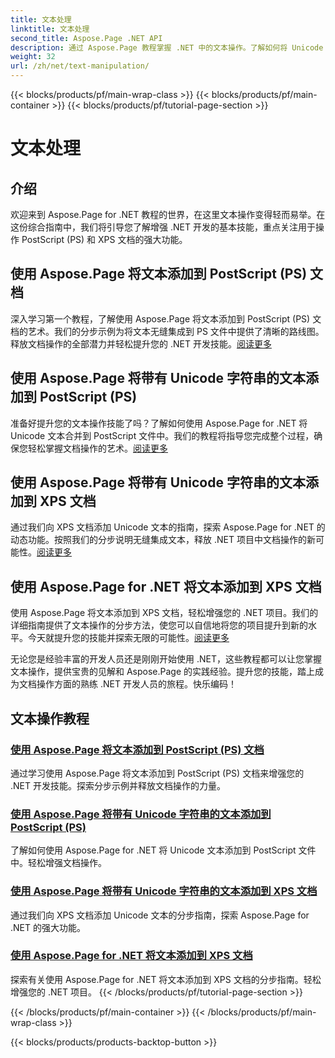 ```yaml
---
title: 文本处理
linktitle: 文本处理
second_title: Aspose.Page .NET API
description: 通过 Aspose.Page 教程掌握 .NET 中的文本操作。了解如何将 Unicode 文本添加到 PostScript 和 XPS 文档中。提高您的文档处理技能。
weight: 32
url: /zh/net/text-manipulation/
---
```


{{< blocks/products/pf/main-wrap-class >}}
{{< blocks/products/pf/main-container >}}
{{< blocks/products/pf/tutorial-page-section >}}

# 文本处理



## 介绍

欢迎来到 Aspose.Page for .NET 教程的世界，在这里文本操作变得轻而易举。在这份综合指南中，我们将引导您了解增强 .NET 开发的基本技能，重点关注用于操作 PostScript (PS) 和 XPS 文档的强大功能。

## 使用 Aspose.Page 将文本添加到 PostScript (PS) 文档

深入学习第一个教程，了解使用 Aspose.Page 将文本添加到 PostScript (PS) 文档的艺术。我们的分步示例为将文本无缝集成到 PS 文件中提供了清晰的路线图。释放文档操作的全部潜力并轻松提升您的 .NET 开发技能。[阅读更多](./add-text-to-postscript-ps-document/)

## 使用 Aspose.Page 将带有 Unicode 字符串的文本添加到 PostScript (PS)

准备好提升您的文本操作技能了吗？了解如何使用 Aspose.Page for .NET 将 Unicode 文本合并到 PostScript 文件中。我们的教程将指导您完成整个过程，确保您轻松掌握文档操作的艺术。[阅读更多](./add-text-with-unicode-string-to-postscript-ps/)

## 使用 Aspose.Page 将带有 Unicode 字符串的文本添加到 XPS 文档

通过我们向 XPS 文档添加 Unicode 文本的指南，探索 Aspose.Page for .NET 的动态功能。按照我们的分步说明无缝集成文本，释放 .NET 项目中文档操作的新可能性。[阅读更多](./add-text-with-unicode-string-to-xps-document/)

## 使用 Aspose.Page for .NET 将文本添加到 XPS 文档

使用 Aspose.Page 将文本添加到 XPS 文档，轻松增强您的 .NET 项目。我们的详细指南提供了文本操作的分步方法，使您可以自信地将您的项目提升到新的水平。今天就提升您的技能并探索无限的可能性。[阅读更多](./add-text-to-xps-document/)

无论您是经验丰富的开发人员还是刚刚开始使用 .NET，这些教程都可以让您掌握文本操作，提供宝贵的见解和 Aspose.Page 的实践经验。提升您的技能，踏上成为文档操作方面的熟练 .NET 开发人员的旅程。快乐编码！
## 文本操作教程
### [使用 Aspose.Page 将文本添加到 PostScript (PS) 文档](./add-text-to-postscript-ps-document/)
通过学习使用 Aspose.Page 将文本添加到 PostScript (PS) 文档来增强您的 .NET 开发技能。探索分步示例并释放文档操作的力量。
### [使用 Aspose.Page 将带有 Unicode 字符串的文本添加到 PostScript (PS)](./add-text-with-unicode-string-to-postscript-ps/)
了解如何使用 Aspose.Page for .NET 将 Unicode 文本添加到 PostScript 文件中。轻松增强文档操作。
### [使用 Aspose.Page 将带有 Unicode 字符串的文本添加到 XPS 文档](./add-text-with-unicode-string-to-xps-document/)
通过我们向 XPS 文档添加 Unicode 文本的分步指南，探索 Aspose.Page for .NET 的强大功能。
### [使用 Aspose.Page for .NET 将文本添加到 XPS 文档](./add-text-to-xps-document/)
探索有关使用 Aspose.Page for .NET 将文本添加到 XPS 文档的分步指南。轻松增强您的 .NET 项目。
{{< /blocks/products/pf/tutorial-page-section >}}

{{< /blocks/products/pf/main-container >}}
{{< /blocks/products/pf/main-wrap-class >}}

{{< blocks/products/products-backtop-button >}}
